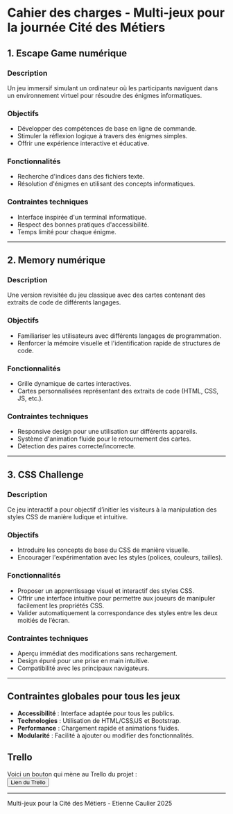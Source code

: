 # Cahier des charges - Multi-jeux pour la journée Cité des Métiers

## 1. Escape Game numérique
### Description
Un jeu immersif simulant un ordinateur où les participants naviguent dans un environnement virtuel pour résoudre des énigmes informatiques.

### Objectifs
- Développer des compétences de base en ligne de commande.
- Stimuler la réflexion logique à travers des énigmes simples.
- Offrir une expérience interactive et éducative.

### Fonctionnalités
- Recherche d'indices dans des fichiers texte.
- Résolution d'énigmes en utilisant des concepts informatiques.

### Contraintes techniques
- Interface inspirée d'un terminal informatique.
- Respect des bonnes pratiques d'accessibilité.
- Temps limité pour chaque énigme.

---

## 2. Memory numérique
### Description
Une version revisitée du jeu classique avec des cartes contenant des extraits de code de différents langages.

### Objectifs
- Familiariser les utilisateurs avec différents langages de programmation.
- Renforcer la mémoire visuelle et l'identification rapide de structures de code.

### Fonctionnalités
- Grille dynamique de cartes interactives.
- Cartes personnalisées représentant des extraits de code (HTML, CSS, JS, etc.).

### Contraintes techniques
- Responsive design pour une utilisation sur différents appareils.
- Système d'animation fluide pour le retournement des cartes.
- Détection des paires correcte/incorrecte.

---

## 3. CSS Challenge
### Description
Ce jeu interactif a pour objectif d’initier les visiteurs à la manipulation des styles CSS de manière ludique et intuitive.

### Objectifs
- Introduire les concepts de base du CSS de manière visuelle.
- Encourager l'expérimentation avec les styles (polices, couleurs, tailles).

### Fonctionnalités
- Proposer un apprentissage visuel et interactif des styles CSS.
- Offrir une interface intuitive pour permettre aux joueurs de manipuler facilement les propriétés CSS.
- Valider automatiquement la correspondance des styles entre les deux moitiés de l’écran.

### Contraintes techniques
- Aperçu immédiat des modifications sans rechargement.
- Design épuré pour une prise en main intuitive.
- Compatibilité avec les principaux navigateurs.

---

## Contraintes globales pour tous les jeux
- **Accessibilité** : Interface adaptée pour tous les publics.
- **Technologies** : Utilisation de HTML/CSS/JS et Bootstrap.
- **Performance** : Chargement rapide et animations fluides.
- **Modularité** : Facilité à ajouter ou modifier des fonctionnalités.

## Trello
Voici un bouton qui mène au Trello du projet :<br>
<a href="https://trello.com/invite/b/6791f0384c6b6009b6a3c5a7/ATTI491ed1afbccec0425d60205878e12fdbDAB0B761/multi-jeux-cite-des-metiers">
    <button>Lien du Trello</button>
</a>

---
Multi-jeux pour la Cité des Métiers - Etienne Caulier 2025